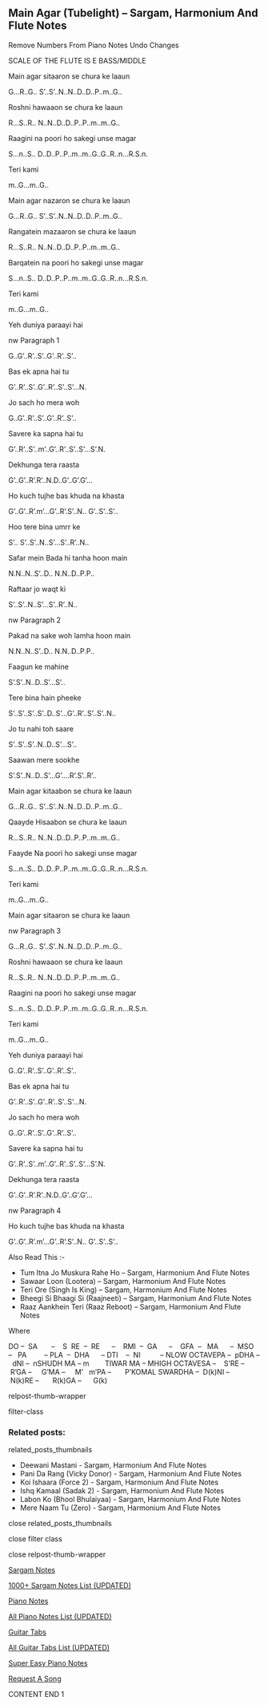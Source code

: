 
## Main Agar (Tubelight) – Sargam, Harmonium And Flute Notes

Remove Numbers From Piano Notes
Undo Changes

SCALE OF THE FLUTE IS E BASS/MIDDLE

Main agar sitaaron se chura ke laaun

G…R..G.. S’..S’..N..N..D..D..P..m..G..

Roshni hawaaon se chura ke laaun

R…S..R.. N..N..D..D..P..P..m..m..G..

Raagini na poori ho sakegi unse magar

S…n..S.. D..D..P..P..m..m..G..G..R..n…R.S.n.

Teri kami

m..G…m..G..

Main agar nazaron se chura ke laaun

G…R..G.. S’..S’..N..N..D..D..P..m..G..

Rangatein mazaaron se chura ke laaun

R…S..R.. N..N..D..D..P..P..m..m..G..

Barqatein na poori ho sakegi unse magar

S…n..S.. D..D..P..P..m..m..G..G..R..n…R.S.n.

Teri kami

m..G…m..G..

Yeh duniya paraayi hai

nw Paragraph 1

G..G’..R’..S’..G’..R’..S’..

Bas ek apna hai tu

G’..R’..S’..G’..R’..S’..S’…N.

Jo sach ho mera woh

G..G’..R’..S’..G’..R’..S’..

Savere ka sapna hai tu

G’..R’..S’..m’..G’..R’..S’..S’…S’.N.

Dekhunga tera raasta

G’..G’..R’.R’..N.D..G’..G’.G’…

Ho kuch tujhe bas khuda na khasta

G’..G’..R’.m’…G’..R’.S’..N.. G’..S’..S’..

Hoo tere bina umrr ke

S’.. S’..S’..N..S’…S’..R’..N..

Safar mein Bada hi tanha hoon main

N.N..N..S’..D.. N.N..D..P.P..

Raftaar jo waqt ki

S’..S’..N..S’…S’..R’..N..

nw Paragraph 2

Pakad na sake woh lamha hoon main

N.N..N..S’..D.. N.N..D..P.P..

Faagun ke mahine

S’.S’..N..D..S’…S’..

Tere bina hain pheeke

S’..S’..S’..S’..D..S’…G’..R’..S’..S’..N..

Jo tu nahi toh saare

S’..S’..S’..N..D..S’…S’..

Saawan mere sookhe

S’.S’..N..D..S’…G’….R’.S’..R’..

Main agar kitaabon se chura ke laaun

G…R..G.. S’..S’..N..N..D..D..P..m..G..

Qaayde Hisaabon se chura ke laaun

R…S..R.. N..N..D..D..P..P..m..m..G..

Faayde Na poori ho sakegi unse magar

S…n..S.. D..D..P..P..m..m..G..G..R..n…R.S.n.

Teri kami

m..G…m..G..

Main agar sitaaron se chura ke laaun

nw Paragraph 3

G…R..G.. S’..S’..N..N..D..D..P..m..G..

Roshni hawaaon se chura ke laaun

R…S..R.. N..N..D..D..P..P..m..m..G..

Raagini na poori ho sakegi unse magar

S…n..S.. D..D..P..P..m..m..G..G..R..n…R.S.n.

Teri kami

m..G…m..G..

Yeh duniya paraayi hai

G..G’..R’..S’..G’..R’..S’..

Bas ek apna hai tu

G’..R’..S’..G’..R’..S’..S’…N.

Jo sach ho mera woh

G..G’..R’..S’..G’..R’..S’..

Savere ka sapna hai tu

G’..R’..S’..m’..G’..R’..S’..S’…S’.N.

Dekhunga tera raasta

G’..G’..R’.R’..N.D..G’..G’.G’…

nw Paragraph 4

Ho kuch tujhe bas khuda na khasta

G’..G’..R’.m’…G’..R’.S’..N.. G’..S’..S’..

Also Read This :-

* Tum Itna Jo Muskura Rahe Ho – Sargam, Harmonium And Flute Notes
* Sawaar Loon (Lootera) – Sargam, Harmonium And Flute Notes
* Teri Ore (Singh Is King) – Sargam, Harmonium And Flute Notes
* Bheegi Si Bhaagi Si (Raajneeti) – Sargam, Harmonium And Flute Notes
* Raaz Aankhein Teri (Raaz Reboot) – Sargam, Harmonium And Flute Notes

Where

DO –  SA       –    S  RE  –  RE      –    RMI  –  GA      –    GFA  –   MA      –  MSO  –   PA         – PLA  –  DHA      – DTI    –  NI          – NLOW OCTAVEPA –  pDHA –  dNI –  nSHUDH MA – m        TIWAR MA – MHIGH OCTAVESA –    S’RE –     R’GA –     G’MA –     M’   m’PA –       P’KOMAL SWARDHA –  D(k)NI –       N(k)RE –       R(k)GA –      G(k)

relpost-thumb-wrapper

filter-class

### Related posts:

related_posts_thumbnails

* Deewani Mastani - Sargam, Harmonium And Flute Notes
* Pani Da Rang (Vicky Donor) - Sargam, Harmonium And Flute Notes
* Koi Ishaara (Force 2) - Sargam, Harmonium And Flute Notes
* Ishq Kamaal (Sadak 2) - Sargam, Harmonium And Flute Notes
* Labon Ko (Bhool Bhulaiyaa) - Sargam, Harmonium And Flute Notes
* Mere Naam Tu (Zero) - Sargam, Harmonium And Flute Notes

close related_posts_thumbnails

close filter class

close relpost-thumb-wrapper

[Sargam Notes](https://www.notationsworld.com/sargam-notes.html)

[1000+ Sargam Notes List (UPDATED)](https://www.notationsworld.com/all-songs-list-sargam-notes.html)

[Piano Notes](https://www.notationsworld.com/piano-notes.html)

[All Piano Notes List (UPDATED)](https://www.notationsworld.com/all-songs-list-piano-notes.html)

[Guitar Tabs](https://www.notationsworld.com/guitar-tabs.html)

[All Guitar Tabs List (UPDATED)](https://www.notationsworld.com/all-songs-list-guitar-tabs.html)

[Super Easy Piano Notes](https://studywall.in/)

[Request A Song](https://www.notationsworld.com/request-a-song.html)

CONTENT END 1

